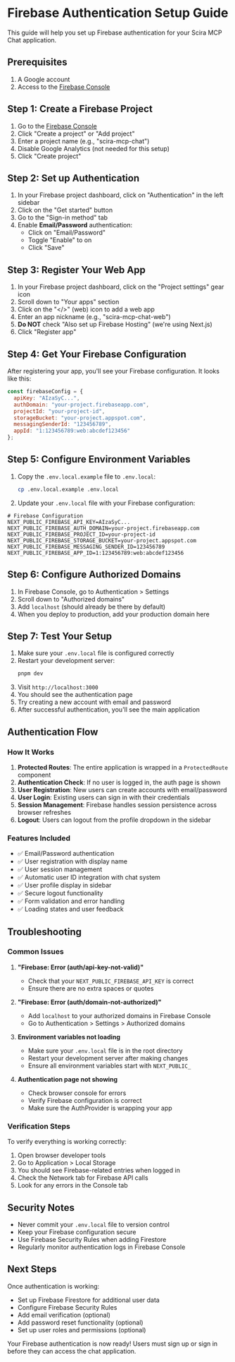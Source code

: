 # Firebase Authentication Setup Guide

This guide will help you set up Firebase authentication for your Scira MCP Chat application.

## Prerequisites

1. A Google account
2. Access to the [Firebase Console](https://console.firebase.google.com/)

## Step 1: Create a Firebase Project

1. Go to the [Firebase Console](https://console.firebase.google.com/)
2. Click "Create a project" or "Add project"
3. Enter a project name (e.g., "scira-mcp-chat")
4. Disable Google Analytics (not needed for this setup)
5. Click "Create project"

## Step 2: Set up Authentication

1. In your Firebase project dashboard, click on "Authentication" in the left sidebar
2. Click on the "Get started" button
3. Go to the "Sign-in method" tab
4. Enable **Email/Password** authentication:
   - Click on "Email/Password"
   - Toggle "Enable" to on
   - Click "Save"

## Step 3: Register Your Web App

1. In your Firebase project dashboard, click on the "Project settings" gear icon
2. Scroll down to "Your apps" section
3. Click on the "</>" (web) icon to add a web app
4. Enter an app nickname (e.g., "scira-mcp-chat-web")
5. **Do NOT** check "Also set up Firebase Hosting" (we're using Next.js)
6. Click "Register app"

## Step 4: Get Your Firebase Configuration

After registering your app, you'll see your Firebase configuration. It looks like this:

```javascript
const firebaseConfig = {
  apiKey: "AIzaSyC...",
  authDomain: "your-project.firebaseapp.com",
  projectId: "your-project-id",
  storageBucket: "your-project.appspot.com",
  messagingSenderId: "123456789",
  appId: "1:123456789:web:abcdef123456"
};
```

## Step 5: Configure Environment Variables

1. Copy the `.env.local.example` file to `.env.local`:
   ```bash
   cp .env.local.example .env.local
   ```

2. Update your `.env.local` file with your Firebase configuration:

```env
# Firebase Configuration
NEXT_PUBLIC_FIREBASE_API_KEY=AIzaSyC...
NEXT_PUBLIC_FIREBASE_AUTH_DOMAIN=your-project.firebaseapp.com
NEXT_PUBLIC_FIREBASE_PROJECT_ID=your-project-id
NEXT_PUBLIC_FIREBASE_STORAGE_BUCKET=your-project.appspot.com
NEXT_PUBLIC_FIREBASE_MESSAGING_SENDER_ID=123456789
NEXT_PUBLIC_FIREBASE_APP_ID=1:123456789:web:abcdef123456
```

## Step 6: Configure Authorized Domains

1. In Firebase Console, go to Authentication > Settings
2. Scroll down to "Authorized domains"
3. Add `localhost` (should already be there by default)
4. When you deploy to production, add your production domain here

## Step 7: Test Your Setup

1. Make sure your `.env.local` file is configured correctly
2. Restart your development server:
   ```bash
   pnpm dev
   ```
3. Visit `http://localhost:3000`
4. You should see the authentication page
5. Try creating a new account with email and password
6. After successful authentication, you'll see the main application

## Authentication Flow

### How It Works

1. **Protected Routes**: The entire application is wrapped in a `ProtectedRoute` component
2. **Authentication Check**: If no user is logged in, the auth page is shown
3. **User Registration**: New users can create accounts with email/password
4. **User Login**: Existing users can sign in with their credentials
5. **Session Management**: Firebase handles session persistence across browser refreshes
6. **Logout**: Users can logout from the profile dropdown in the sidebar

### Features Included

- ✅ Email/Password authentication
- ✅ User registration with display name
- ✅ User session management
- ✅ Automatic user ID integration with chat system
- ✅ User profile display in sidebar
- ✅ Secure logout functionality
- ✅ Form validation and error handling
- ✅ Loading states and user feedback

## Troubleshooting

### Common Issues

1. **"Firebase: Error (auth/api-key-not-valid)"**
   - Check that your `NEXT_PUBLIC_FIREBASE_API_KEY` is correct
   - Ensure there are no extra spaces or quotes

2. **"Firebase: Error (auth/domain-not-authorized)"**
   - Add `localhost` to your authorized domains in Firebase Console
   - Go to Authentication > Settings > Authorized domains

3. **Environment variables not loading**
   - Make sure your `.env.local` file is in the root directory
   - Restart your development server after making changes
   - Ensure all environment variables start with `NEXT_PUBLIC_`

4. **Authentication page not showing**
   - Check browser console for errors
   - Verify Firebase configuration is correct
   - Make sure the AuthProvider is wrapping your app

### Verification Steps

To verify everything is working correctly:

1. Open browser developer tools
2. Go to Application > Local Storage
3. You should see Firebase-related entries when logged in
4. Check the Network tab for Firebase API calls
5. Look for any errors in the Console tab

## Security Notes

- Never commit your `.env.local` file to version control
- Keep your Firebase configuration secure
- Use Firebase Security Rules when adding Firestore
- Regularly monitor authentication logs in Firebase Console

## Next Steps

Once authentication is working:

- Set up Firebase Firestore for additional user data
- Configure Firebase Security Rules
- Add email verification (optional)
- Add password reset functionality (optional)
- Set up user roles and permissions (optional)

Your Firebase authentication is now ready! Users must sign up or sign in before they can access the chat application.
